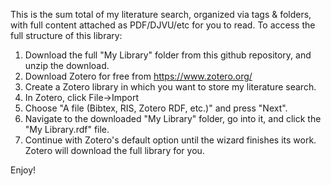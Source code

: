 This is the sum total of my literature search, organized via tags & folders, with full content attached as PDF/DJVU/etc for you to read.
To access the full structure of this library:
1. Download the full "My Library" folder from this github repository, and unzip the download.
2. Download Zotero for free from https://www.zotero.org/
3. Create a Zotero library in which you want to store my literature search.
4. In Zotero, click File->Import
5. Choose "A file (Bibtex, RIS, Zotero RDF, etc.)" and press "Next".
6. Navigate to the downloaded "My Library" folder, go into it, and click the "My Library.rdf" file.
7. Continue with Zotero's default option until the wizard finishes its work. Zotero will download the full library for you.

Enjoy!
